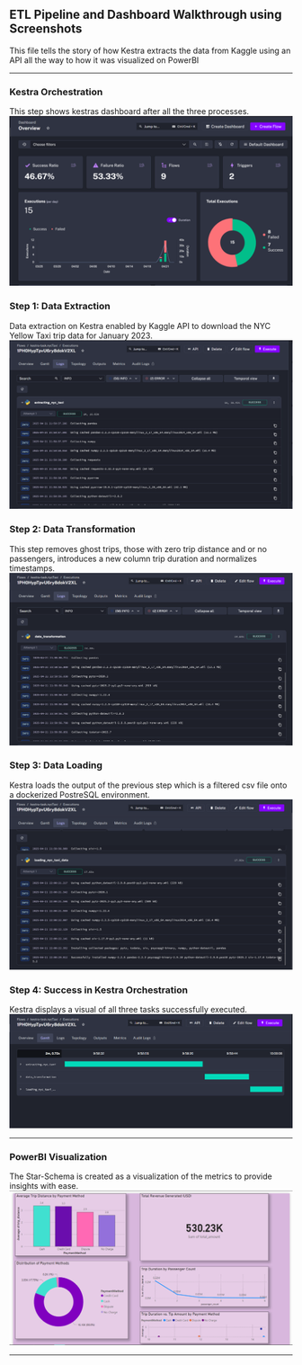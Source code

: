 ## ETL Pipeline and Dashboard Walkthrough using Screenshots

This file tells the story of how Kestra extracts the data from Kaggle using an API all the way to how it was visualized on PowerBI

---------------------------------------------------------------------------------------------------------
### Kestra Orchestration
This step shows kestras dashboard after all the three processes.
![Kestra Dashboard](../screenshots/kestra-dashboard.png)

### Step 1: Data Extraction
Data extraction on Kestra enabled by Kaggle API to download the NYC Yellow Taxi trip data for January 2023.
![Data Extraction](../screenshots/kestra-extraction.png)

### Step 2: Data Transformation
This step removes ghost trips, those with zero trip distance and or no passengers, introduces a new column trip duration and normalizes timestamps.
![Data Transformation](../screenshots/kestra-transformation.png)

### Step 3: Data Loading
Kestra loads the output of the previous step which is a filtered csv file onto a dockerized PostreSQL environment.
![Data Loading](../screenshots/kestra-loading.png)

### Step 4: Success in Kestra Orchestration
Kestra displays a visual of all three tasks successfully executed.
![Success of ETL Execution](../screenshots/kestra-success.png)

---------------------------------------------------------------------------------------------------------

<!---------------------------------------------------------------------------------------------------------
### PostgreSQL instance on Docker
A containerized instance of PostgreSQL on Docker Engine
![PostgreSQL on Docker]()
---------------------------------------------------------------------------------------------------------

--------------------------------------------------------------------------------------------------------->
### PowerBI Visualization
The Star-Schema is created as a visualization of the metrics to provide insights with ease.
![PowerBI Dashboard](../screenshots/powerbi-dashboard.png)

---------------------------------------------------------------------------------------------------------
